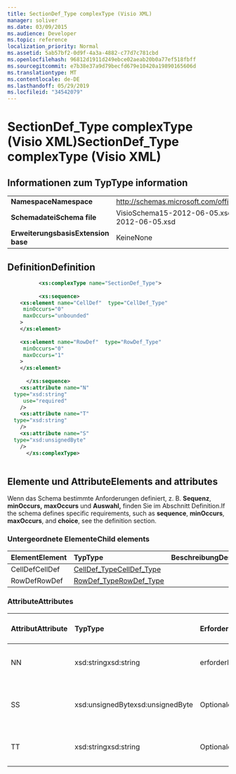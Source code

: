 ```yaml
---
title: SectionDef_Type complexType (Visio XML)
manager: soliver
ms.date: 03/09/2015
ms.audience: Developer
ms.topic: reference
localization_priority: Normal
ms.assetid: 5ab57bf2-0d9f-4a3a-4882-c77d7c781cbd
ms.openlocfilehash: 96812d1911d249ebce02aeab20b0a77ef518fbff
ms.sourcegitcommit: e7b38e37a9d79becfd679e10420a19890165606d
ms.translationtype: MT
ms.contentlocale: de-DE
ms.lasthandoff: 05/29/2019
ms.locfileid: "34542079"
---
```

# <a name="sectiondef_type-complextype-visio-xml"></a><span data-ttu-id="339f5-102">SectionDef_Type complexType (Visio XML)</span><span class="sxs-lookup"><span data-stu-id="339f5-102">SectionDef_Type complexType (Visio XML)</span></span>

## <a name="type-information"></a><span data-ttu-id="339f5-103">Informationen zum Typ</span><span class="sxs-lookup"><span data-stu-id="339f5-103">Type information</span></span>

|||
|:-----|:-----|
|<span data-ttu-id="339f5-104">**Namespace**</span><span class="sxs-lookup"><span data-stu-id="339f5-104">**Namespace**</span></span> <br/> |http://schemas.microsoft.com/office/visio/2011/1/core  <br/> |
|<span data-ttu-id="339f5-105">**Schemadatei**</span><span class="sxs-lookup"><span data-stu-id="339f5-105">**Schema file**</span></span> <br/> |<span data-ttu-id="339f5-106">VisioSchema15-2012-06-05.xsd</span><span class="sxs-lookup"><span data-stu-id="339f5-106">VisioSchema15-2012-06-05.xsd</span></span>  <br/> |
|<span data-ttu-id="339f5-107">**Erweiterungsbasis**</span><span class="sxs-lookup"><span data-stu-id="339f5-107">**Extension base**</span></span> <br/> |<span data-ttu-id="339f5-108">Keine</span><span class="sxs-lookup"><span data-stu-id="339f5-108">None</span></span>  <br/> |
   
## <a name="definition"></a><span data-ttu-id="339f5-109">Definition</span><span class="sxs-lookup"><span data-stu-id="339f5-109">Definition</span></span>

```XML
          <xs:complexType name="SectionDef_Type">
          
          <xs:sequence>
    <xs:element name="CellDef"  type="CellDef_Type"
     minOccurs="0"
     maxOccurs="unbounded"
    >
    </xs:element>
    
    <xs:element name="RowDef"  type="RowDef_Type"
     minOccurs="0"
     maxOccurs="1"
    >
    </xs:element>
    
      </xs:sequence>
    <xs:attribute name="N"
  type="xsd:string"
     use="required"
    />
    <xs:attribute name="T"
  type="xsd:string"
    />
    <xs:attribute name="S"
  type="xsd:unsignedByte"
    />
      </xs:complexType>
      
```

## <a name="elements-and-attributes"></a><span data-ttu-id="339f5-110">Elemente und Attribute</span><span class="sxs-lookup"><span data-stu-id="339f5-110">Elements and attributes</span></span>

<span data-ttu-id="339f5-111">Wenn das Schema bestimmte Anforderungen definiert, z. B. **Sequenz**, **minOccurs,** **maxOccurs** und **Auswahl,** finden Sie im Abschnitt Definition.</span><span class="sxs-lookup"><span data-stu-id="339f5-111">If the schema defines specific requirements, such as **sequence**, **minOccurs**, **maxOccurs**, and **choice**, see the definition section.</span></span> 
  
### <a name="child-elements"></a><span data-ttu-id="339f5-112">Untergeordnete Elemente</span><span class="sxs-lookup"><span data-stu-id="339f5-112">Child elements</span></span>

|<span data-ttu-id="339f5-113">**Element**</span><span class="sxs-lookup"><span data-stu-id="339f5-113">**Element**</span></span>|<span data-ttu-id="339f5-114">**Typ**</span><span class="sxs-lookup"><span data-stu-id="339f5-114">**Type**</span></span>|<span data-ttu-id="339f5-115">**Beschreibung**</span><span class="sxs-lookup"><span data-stu-id="339f5-115">**Description**</span></span>|
|:-----|:-----|:-----|
|<span data-ttu-id="339f5-116">CellDef</span><span class="sxs-lookup"><span data-stu-id="339f5-116">CellDef</span></span> <br/> |[<span data-ttu-id="339f5-117">CellDef_Type</span><span class="sxs-lookup"><span data-stu-id="339f5-117">CellDef_Type</span></span>](celldef_type-complextypevisio-xml.md) <br/> ||
|<span data-ttu-id="339f5-118">RowDef</span><span class="sxs-lookup"><span data-stu-id="339f5-118">RowDef</span></span> <br/> |[<span data-ttu-id="339f5-119">RowDef_Type</span><span class="sxs-lookup"><span data-stu-id="339f5-119">RowDef_Type</span></span>](rowdef_type-complextypevisio-xml.md) <br/> ||
   
### <a name="attributes"></a><span data-ttu-id="339f5-120">Attribute</span><span class="sxs-lookup"><span data-stu-id="339f5-120">Attributes</span></span>

|<span data-ttu-id="339f5-121">**Attribut**</span><span class="sxs-lookup"><span data-stu-id="339f5-121">**Attribute**</span></span>|<span data-ttu-id="339f5-122">**Typ**</span><span class="sxs-lookup"><span data-stu-id="339f5-122">**Type**</span></span>|<span data-ttu-id="339f5-123">**Erforderlich**</span><span class="sxs-lookup"><span data-stu-id="339f5-123">**Required**</span></span>|<span data-ttu-id="339f5-124">**Beschreibung**</span><span class="sxs-lookup"><span data-stu-id="339f5-124">**Description**</span></span>|<span data-ttu-id="339f5-125">**Mögliche Werte**</span><span class="sxs-lookup"><span data-stu-id="339f5-125">**Possible values**</span></span>|
|:-----|:-----|:-----|:-----|:-----|
|<span data-ttu-id="339f5-126">N</span><span class="sxs-lookup"><span data-stu-id="339f5-126">N</span></span>  <br/> |<span data-ttu-id="339f5-127">xsd:string</span><span class="sxs-lookup"><span data-stu-id="339f5-127">xsd:string</span></span>  <br/> |<span data-ttu-id="339f5-128">erforderlich</span><span class="sxs-lookup"><span data-stu-id="339f5-128">required</span></span>  <br/> ||<span data-ttu-id="339f5-129">Werte des xsd:string-Typs.</span><span class="sxs-lookup"><span data-stu-id="339f5-129">Values of the xsd:string type.</span></span>  <br/> |
|<span data-ttu-id="339f5-130">S</span><span class="sxs-lookup"><span data-stu-id="339f5-130">S</span></span>  <br/> |<span data-ttu-id="339f5-131">xsd:unsignedByte</span><span class="sxs-lookup"><span data-stu-id="339f5-131">xsd:unsignedByte</span></span>  <br/> |<span data-ttu-id="339f5-132">Optional</span><span class="sxs-lookup"><span data-stu-id="339f5-132">optional</span></span>  <br/> ||<span data-ttu-id="339f5-133">Werte des xsd:unsignedByte-Typs.</span><span class="sxs-lookup"><span data-stu-id="339f5-133">Values of the xsd:unsignedByte type.</span></span>  <br/> |
|<span data-ttu-id="339f5-134">T</span><span class="sxs-lookup"><span data-stu-id="339f5-134">T</span></span>  <br/> |<span data-ttu-id="339f5-135">xsd:string</span><span class="sxs-lookup"><span data-stu-id="339f5-135">xsd:string</span></span>  <br/> |<span data-ttu-id="339f5-136">Optional</span><span class="sxs-lookup"><span data-stu-id="339f5-136">optional</span></span>  <br/> ||<span data-ttu-id="339f5-137">Werte des xsd:string-Typs.</span><span class="sxs-lookup"><span data-stu-id="339f5-137">Values of the xsd:string type.</span></span>  <br/> |
   

